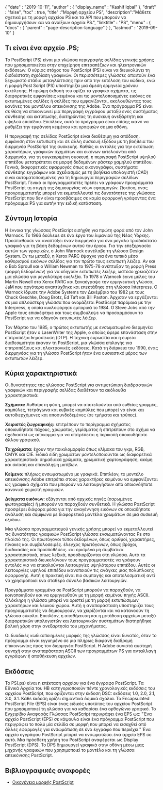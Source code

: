 {
  "date" : "2019-10-11",
  "author" : {
    "display_name" : "Kashif Iqbal"
},
  "draft" : "false",
  "toc" : true,
  "title" :"Μορφή αρχείου PS",
  "description":"Μάθετε σχετικά με τη μορφή αρχείου PS και τα API που μπορούν να δημιουργήσουν και να ανοίξουν αρχεία PS.",
  "linktitle" : "PS",
  "menu" : {
    "docs" : {
      "parent" : "page-description-language"
}
},
  "lastmod" : "2019-09-10"
}

## Τι είναι ένα αρχείο .PS; ##

Το PostScript (PS) είναι μια γλώσσα περιγραφής σελίδας γενικής χρήσης που χρησιμοποιείται στην επιχείρηση επιτραπέζιων και ηλεκτρονικών εκδόσεων. Ο κύριος στόχος του PostScript (PS) είναι να διευκολύνει τη δισδιάστατη σχεδίαση γραφικών. Οι περισσότερες γλώσσες απαιτούν ένα ξεχωριστό στάδιο μεταγλώττισης πριν από την εκτέλεση του κώδικα, ενώ η μορφή Post Script (PS) υποστηρίζει μια άμεση ερμηνεία χρόνου εκτέλεσης. Η πρώιμη έκδοσή του ορίζει τα γραφικά σχήματα, τις διαφορετικές εμφανίσεις κειμένου και τις μοντελοποιημένες εικόνες σε εκτυπωμένες σελίδες ή σελίδες που εμφανίζονται, ακολουθώντας τους κανόνες του μοντέλου απεικόνισης της Adobe. Ένα πρόγραμμα PS είναι σε θέση να επικοινωνεί μια περιγραφή εγγράφου μεταξύ ενός συστήματος σύνθεσης και εκτύπωσης, διατηρώντας τη συσκευή ανεξάρτητη και υψηλού επιπέδου. Επιπλέον, αυτό το πρόγραμμα είναι επίσης ικανό να ρυθμίζει την εμφάνιση κειμένου και γραφικών σε μια οθόνη.

Η περιγραφή της σελίδας PostScript είναι διαθέσιμη για απόδοση, εμφάνιση στον εκτυπωτή και σε άλλη συσκευή εξόδου με τη βοήθεια του διερμηνέα PostScript της συσκευής. Καθώς οι εντολές για την εκτύπωση χαρακτήρων, γραφικών σχημάτων και εικόνων εκτελούνται από διερμηνέα, για τη συγκεκριμένη συσκευή, η περιγραφή PostScript υψηλού επιπέδου μετατρέπεται σε μορφή δεδομένων ράστερ χαμηλού επιπέδου. Γενικά, διαφορετικές εφαρμογές όπως εικονογράφοι, συστήματα σύνθεσης εγγράφων και σχεδιασμός με τη βοήθεια υπολογιστή (CAD) είναι αυτοματοποιημένες για τη δημιουργία περιγραφών σελίδων PostScript. Γενικά οι προγραμματιστές πρέπει να γράφουν προγράμματα PostScript τη στιγμή της δημιουργίας νέων εφαρμογών. Ωστόσο, ένας προγραμματιστής μπορεί να εκμεταλλευτεί τις δυνατότητες της γλώσσας PostScript που δεν είναι προσβάσιμες σε καμία εφαρμογή γράφοντας ένα πρόγραμμα PS για αυτήν την ειδική κατάσταση.

## Σύντομη Ιστορία ##

Η έννοια της γλώσσας PostScript εισήχθη για πρώτη φορά από τον John Warnock. Το 1966 δούλευε σε ένα έργο του λιμανιού της Νέας Υόρκης. Προσπαθούσε να αναπτύξει έναν διερμηνέα για ένα μεγάλο τρισδιάστατο γραφικό για τη βάση δεδομένων αυτού του έργου. Για την επεξεργασία αυτών των γραφικών, ο John Warnock συνέλαβε τη γλώσσα Design System. Εν τω μεταξύ, η Xerox PARC έψαχνε για ένα τυπικό μέσο καθορισμού εικόνων σελίδας για τον πρώτο τους εκτυπωτή λέιζερ. Αν και ο Bob Sproull και ο William Newman το 1975-76 ανέπτυξαν τη μορφή Press (μορφή δεδομένων) για να οδηγούν εκτυπωτές λέιζερ, ωστόσο χρειαζόταν μια γλώσσα για μεγαλύτερη ευελιξία. Το 1978 ο Warnock έγινε μέλος του Martin Newell στο Xerox PARC και ξαναέγραψε την ερμηνευτική γλώσσα, JaM που αργότερα αναπτύχθηκε και επεκτάθηκε στη γλώσσα Interpress. Ο Warnock ίδρυσε την Adobe Systems τον Δεκέμβριο του 1982 με τους Chuck Geschke, Doug Brotz, Ed Taft και Bill Paxton. Άρχισαν να εργάζονται σε μια απλούστερη γλώσσα που ονομάζεται PostScript παρόμοια με την Interpress, η οποία κυκλοφόρησε εμπορικά το 1984. Ο Steve Jobs από την Apple τους επισκέφτηκε και τους συμβούλεψε να προσαρμόσουν το PostScript για να οδηγούν εκτυπωτές λέιζερ.

Τον Μάρτιο του 1985, ο πρώτος εκτυπωτής με ενσωματωμένο διερμηνέα PostScript ήταν ο LaserWriter της Apple, ο οποίος έφερε επανάσταση στην επιτραπέζια δημοσίευση (DTP). Η τεχνική ευρωστία και η ευρεία διαθεσιμότητα έκαναν τη PostScript, μια γλώσσα επιλογής για επιτραπέζιους και ηλεκτρονικές εκδόσεις. Κατά τη διάρκεια του 1990, ένας διερμηνέας για τη γλώσσα PostScript ήταν ένα ουσιαστικό μέρος των εκτυπωτών λέιζερ.

## Κύρια χαρακτηριστικά ##

Οι δυνατότητες της γλώσσας PostScript για αντιμετώπιση διαδραστικών γραφικών και περιγραφής σελίδας διαθέτουν τα ακόλουθα χαρακτηριστικά:

**Σχήματα:** Αυθαίρετη φύση, μπορεί να αποτελούνται από ευθείες γραμμές, καμπύλες, τετράγωνα και κυβικές καμπύλες που μπορεί να είναι και αυτοδιερχόμενες και αποσυνδεδεμένες (σε τμήματα και τρύπες).

**Χειριστές ζωγραφικής:** επιτρέπουν το περίγραμμα σχήματος οποιουδήποτε πάχους, χρώματος, γεμίσματος ή επιτρέπουν στο σχήμα να σχεδιαστεί ως απόκομμα για να επιτρέπεται η περικοπή οποιουδήποτε άλλου γραφικού.

**Τα χρώματα:** έχουν την ποικιλομορφία όπως κλίμακα του γκρι, RGB, CMYK και CIE. Ειδικά είδη χρωμάτων μοντελοποιούνται ως διαφορετικά χαρακτηριστικά: σημαδιακά χρώματα, χρωματική χαρτογράφηση, ακόμη και σκίαση και επανάληψη μοτίβων.

**Κείμενο:** πλήρως ενσωματωμένο με γραφικά. Επιπλέον, το μοντέλο απεικόνισης Adobe επιτρέπει στους χαρακτήρες κειμένου να εμφανίζονται ως γραφικά σχήματα που μπορούν να λειτουργήσουν από οποιονδήποτε κανονικό χειριστή γραφικών.

**Δείγματα εικόνων**: εξάγονται από αρχικές πηγές (σαρωμένες φωτογραφίες) ή μπορούν να παραχθούν συνθετικά. Η γλώσσα PostScript προσφέρει διάφορα μέσα για την αναγέννηση εικόνων σε οποιαδήποτε ανάλυση και σύμφωνα με διαφορετικά μοντέλα χρωμάτων σε μια συσκευή εξόδου.

Μια γλώσσα προγραμματισμού γενικής χρήσης μπορεί να εκμεταλλευτεί τις δυνατότητες γραφικών PostScript γλώσσα ενσωματώνοντας Ps στο πλαίσιό της. Οι πρωτόγονοι τύποι δεδομένων, όπως αριθμοί, χαρακτήρες, πίνακες και συμβολοσειρές. έλεγχος πρωτόγονων, όπως βρόχοι, διαδικασίες και προϋποθέσεις. και ορισμένα μη συμβατικά χαρακτηριστικά, όπως λεξικά, προσδιορίζονται στη γλώσσα. Αυτά τα χαρακτηριστικά διευκολύνουν τους προγραμματιστές να γράφουν εντολές για να επικαλούνται λειτουργίες υψηλότερου επιπέδου. Αυτές οι λειτουργίες υψηλού επιπέδου ικανοποιούν τις ανάγκες μιας πολύπλοκης εφαρμογής. Αυτή η πρακτική είναι πιο συμπαγής και αποτελεσματική αντί να χρησιμοποιεί ένα σταθερό σύνολο βασικών λειτουργιών.

Προγράμματα γραμμένα σε PostScript μπορούν να παραχθούν, να κοινοποιηθούν και να ερμηνευθούν με τη μορφή κειμένου πηγής ASCII. Ολόκληρη η γλώσσα μπορεί να οριστεί με τη μορφή εκτυπώσιμων χαρακτήρων και λευκού χώρου. Αυτή η αναπαράσταση υποστηρίζει τους προγραμματιστές να δημιουργούν, να χειρίζονται και να κατανοούν τη γλώσσα εύκολα. Επιπλέον, η αποθήκευση και η μετάδοση αρχείων μεταξύ διαφορετικών υπολογιστών και λειτουργικών συστημάτων διατηρήθηκε βολική χάρη στην ανεξαρτησία του μηχανήματος.

Οι δυαδικές κωδικοποιημένες μορφές της γλώσσας είναι δυνατές, όταν το πρόγραμμα είναι εγγυημένο σε μια πλήρως διαφανή διαδρομή επικοινωνίας προς τον διερμηνέα PostScript. Η Adobe συνιστά αυστηρή συνοχή στην αναπαράσταση ASCII των προγραμμάτων PS για ανταλλαγή εγγράφων ή αποθήκευση αρχείων.

## Εκδόσεις ##

Το PS(.ps) είναι η επέκταση αρχείου για ένα έγγραφο PostScript. Τα Εθνικά Αρχεία του ΗΒ κατηγοριοποιούν πέντε χρονολογικές εκδόσεις του αρχείου PostScript, που ορίζονται στην έκδοση DSC: εκδόσεις 1.0, 2.0, 2.1, 3.0, 3.1. Κάθε έκδοση ορίζει σημαντικά δομικά σχόλια. Το Encapsulated PostScript File (EPS) είναι ένας ειδικός υποτύπος του αρχείου PostScript που χρησιμοποιεί τη γλώσσα για να καθορίσει ένα ορθογώνιο γραφικό. Το Εγχειρίδιο Αναφοράς Γλώσσας PostScript περιγράφει ένα EPS ως: "Ένα αρχείο PostScript (EPS) σε κάψουλα είναι ένα πρόγραμμα PostScript που περιγράφει το πολύ μία σελίδα σε μορφή που μπορεί να εισαχθεί από άλλες εφαρμογές για ενσωμάτωση σε ένα έγγραφο που περιέχει." Ένα αρχείο εγγράφου PostScript μπορεί να ενσωματώσει ένα αρχείο EPS σε αυτό. Μια πρόσθετη χρήση του PostScript αναφέρεται ως Display PostScript (DPS). Το DPS δημιουργεί γραφικά στην οθόνη μέσω μιας μηχανής γραφικών που χρησιμοποιεί το μοντέλο και τη γλώσσα απεικόνισης PostScript.

## Βιβλιογραφικές αναφορές ##

* [Οικογένεια μορφής PostScript](https://www.loc.gov/preservation/digital/formats/fdd/fdd000029.shtml)

